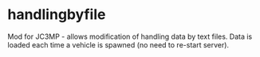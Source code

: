 # handlingbyfile
Mod for JC3MP - allows modification of handling data by text files. Data is loaded each time a vehicle is spawned (no need to re-start server).

